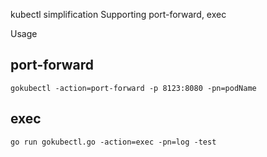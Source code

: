kubectl simplification
Supporting port-forward, exec

Usage
## port-forward
```
gokubectl -action=port-forward -p 8123:8080 -pn=podName
```
## exec
```
go run gokubectl.go -action=exec -pn=log -test
```